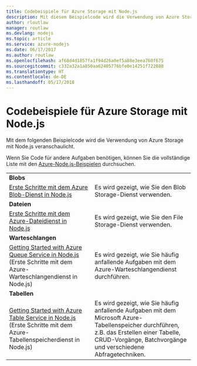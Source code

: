 ```yaml
---
title: Codebeispiele für Azure Storage mit Node.js
description: Mit diesem Beispielcode wird die Verwendung von Azure Storage mit Node.js veranschaulicht.
author: rloutlaw
manager: routlaw
ms.devlang: nodejs
ms.topic: article
ms.service: azure-nodejs
ms.date: 06/17/2017
ms.author: routlaw
ms.openlocfilehash: af68d4d1857fa1f94d26a0ef5a88e3eea760f675
ms.sourcegitcommit: c332a32a1a850aa62405776bfe0e14251f722888
ms.translationtype: HT
ms.contentlocale: de-DE
ms.lasthandoff: 05/17/2018
---
```

# <a name="azure-storage-with-nodejs-code-samples"></a>Codebeispiele für Azure Storage mit Node.js

Mit dem folgenden Beispielcode wird die Verwendung von Azure Storage mit Node.js veranschaulicht.

Wenn Sie Code für andere Aufgaben benötigen, können Sie die vollständige Liste mit den [Azure-Node.js-Beispielen](https://azure.microsoft.com/resources/samples/?term=nodejs) durchsuchen.


| | |
|---|---|
| **Blobs** ||
| [Erste Schritte mit dem Azure Blob-Dienst in Node.js](https://github.com/Azure-Samples/storage-blob-node-getting-started) | Es wird gezeigt, wie Sie den Blob Storage-Dienst verwenden. |
| **Dateien** ||
| [Erste Schritte mit dem Azure-Dateidienst in Node.js](https://azure.microsoft.com/resources/samples/storage-file-node-getting-started/) | Es wird gezeigt, wie Sie den File Storage-Dienst verwenden. |
| **Warteschlangen** ||
| [Getting Started with Azure Queue Service in Node.js](https://azure.microsoft.com/resources/samples/storage-queue-node-getting-started/) (Erste Schritte mit dem Azure-Warteschlangendienst in Node.js) | Es wird gezeigt, wie Sie häufig anfallende Aufgaben mit dem Azure-Warteschlangendienst durchführen. |
| **Tabellen** ||
| [Getting Started with Azure Table Service in Node.js](https://azure.microsoft.com/resources/samples/storage-table-node-getting-started/) (Erste Schritte mit dem Azure-Tabellenspeicherdienst in Node.js) | Es wird gezeigt, wie Sie häufig anfallende Aufgaben mit dem Microsoft Azure-Tabellenspeicher durchführen, z.B. das Erstellen einer Tabelle, CRUD-Vorgänge, Batchvorgänge und verschiedene Abfragetechniken. |
